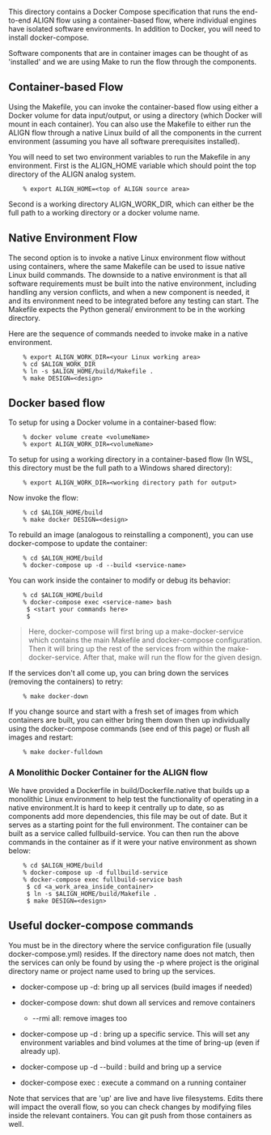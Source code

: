 This directory contains a Docker Compose specification that runs the
end-to-end ALIGN flow using a container-based flow, where individual
engines have isolated software environments. In addition to Docker,
you will need to install docker-compose.

Software components that are in container images can be thought of as
'installed' and we are using Make to run the flow through the
components.

## Container-based Flow

Using the Makefile, you can invoke the container-based flow using
either a Docker volume for data input/output, or using a directory
(which Docker will mount in each container).  You can also use the
Makefile to either run the ALIGN flow through a native Linux build of
all the components in the current environment (assuming you have all
software prerequisites installed).  

You will need to set two environment variables to run the Makefile in
any environment. First is the ALIGN\_HOME variable which should point
the top directory of the ALIGN analog system.

		% export ALIGN_HOME=<top of ALIGN source area>

Second is a working directory ALIGN\_WORK\_DIR, which can either be
the full path to a working directory or a docker volume name.  

## Native Environment Flow

The second option is to invoke a native Linux environment flow without
using containers, where the same Makefile can be used to issue native
Linux build commands.  The downside to a native environment is that
all software requirements must be built into the native environment,
including handling any version conflicts, and when a new component is
needed, it and its environment need to be integrated before any
testing can start. The Makefile expects the Python general/
environment to be in the working directory.

Here are the sequence of commands needed to invoke make in a native
environment.
	
		% export ALIGN_WORK_DIR=<your Linux working area>
		% cd $ALIGN_WORK_DIR
		% ln -s $ALIGN_HOME/build/Makefile .
		% make DESIGN=<design>

## Docker based flow
To setup for using a Docker volume in a container-based flow:

		% docker volume create <volumeName>
		% export ALIGN_WORK_DIR=<volumeName>
To setup for using a working directory in a container-based flow (In WSL,
this directory must be the full path to a Windows shared directory):


		% export ALIGN_WORK_DIR=<working directory path for output>

Now invoke the flow:

		% cd $ALIGN_HOME/build
		% make docker DESIGN=<design>

To rebuild an image (analogous to reinstalling a component), you can
use docker-compose to update the container:

		% cd $ALIGN_HOME/build
		% docker-compose up -d --build <service-name>

You can work inside the container to modify or debug its behavior:

		% cd $ALIGN_HOME/build
		% docker-compose exec <service-name> bash
		 $ <start your commands here>
		 $
		
> Here, docker-compose will first bring up a make-docker-service which
> contains the main Makefile and docker-compose configuration.  Then
> it will bring up the rest of the services from within the
> make-docker-service.  After that, make will run the flow for the
> given design.

If the services don't all come up, you can bring down the services (removing the containers)
to retry:

		% make docker-down

If you change source and start with a fresh set of images from which
containers are built, you can either bring them down then up
individually using the docker-compose commands (see end of this page)
or flush all images and restart:

		% make docker-fulldown
		
		
### A Monolithic Docker Container for the ALIGN flow
We have provided a Dockerfile in build/Dockerfile.native that builds
up a monolithic Linux environment to help test the functionality of
operating in a native environment.It is hard to keep it centrally up
to date, so as components add more dependencies, this file may be out
of date.  But it serves as a starting point for the full environment.
The container can be built as a service called fullbuild-service.  You
can then run the above commands in the container as if it were your
native environment as shown below:
	
		% cd $ALIGN_HOME/build
		% docker-compose up -d fullbuild-service
		% docker-compose exec fullbuild-service bash
		 $ cd <a_work_area_inside_container>
		 $ ln -s $ALIGN_HOME/build/Makefile .
		 $ make DESIGN=<design>
		
## Useful docker-compose commands

You must be in the directory where the service configuration file
(usually docker-compose.yml) resides.  If the directory name does not
match, then the services can only be found by using the -p <project>
where project is the original directory name or project name used to
bring up the services.

- docker-compose up -d:  bring up all services (build images if needed)
  
- docker-compose down:  shut down all services and remove containers
  - --rmi all: remove images too
  
- docker-compose up -d <service>:  bring up a specific service.  This will set any environment variables and bind volumes at the time of bring-up (even if already up).
  
- docker-compose up -d --build <service>:  build and bring up a service
  
- docker-compose exec <service> <command>:  execute a command on a running container

Note that services that are 'up' are live and have live filesystems.
Edits there will impact the overall flow, so you can check changes by
modifying files inside the relevant containers.  You can git push from
those containers as well.
